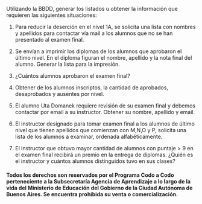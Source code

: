 ﻿Utilizando la BBDD, generar los listados u obtener la información que requieren las siguientes situaciones:

1. Para reducir la deserción en el nivel 1A, se solicita una lista con nombres y apellidos para contactar
vía mail a los alumnos que no se han presentado al examen final.

2. Se envían a imprimir los diplomas de los alumnos que aprobaron el último nivel. En el diploma
figuran el nombre, apellido y la nota final del alumno. Generar la lista para la impresión.

3. ¿Cuántos alumnos aprobaron el examen final?

4. Obtener de los alumnos inscriptos, la cantidad de aprobados, desaprobados y
ausentes por nivel.

5. El alumno Uta Domanek requiere revisión de su examen final y debemos contactar por email a su instructor. Obtener su nombre, apellido y email.

6. El instructor designado para tomar examen final a los alumnos de último nivel que tienen apellidos
que comienzan con M,N,O y P, solicita una lista de los alumnos a examinar, ordenada
alfabéticamente.

7. El instructor que obtuvo mayor cantidad de alumnos con puntaje > 9 en el examen final recibirá un
premio en la entrega de diplomas. ¿Quién es el instructor y cuántos alumnos distinguidos tuvo en
sus clases?


#### Todos los derechos son reservados por el Programa Codo a Codo perteneciente a la Subsecretaría Agencia de Aprendizaje a lo largo de la vida del Ministerio de Educación del Gobierno de la Ciudad Autónoma de Buenos Aires. Se encuentra prohibida su venta o comercialización.